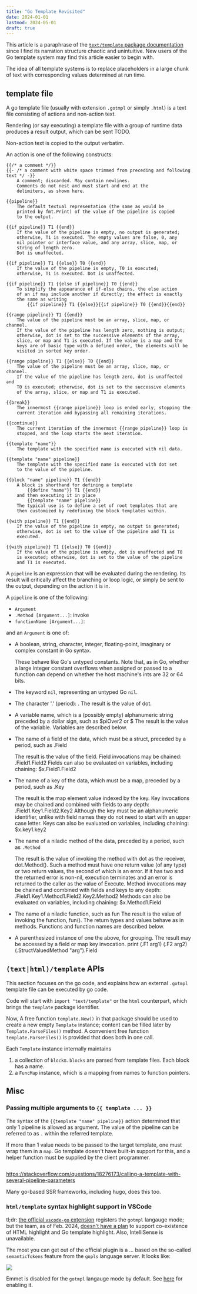 ```yaml
---
title: "Go Template Revisited"
date: 2024-01-01
lastmod: 2024-05-01
draft: true
---
```


This article is a paraphrase of the [`text/template` package documentation](https://pkg.go.dev/text/template#pkg-overview)
since I find its narration structure chaotic and unintuitive.
New users of the Go template system may find this article easier to begin with.

The idea of all template systems is to replace placeholders in a large chunk of text with corresponding
values determined at run time.

## template file

A go template file (usually with extension `.gotmpl` or simply `.html`) is a text file consisting of actions and non-action text.

Rendering (or say executing) a template file with a group of runtime data produces a result output,
which can be sent TODO.

Non-action text is copied to the output verbatim.

An action is one of the following constructs:

```
{{/* a comment */}}
{{- /* a comment with white space trimmed from preceding and following text */ -}}
	A comment; discarded. May contain newlines.
	Comments do not nest and must start and end at the
	delimiters, as shown here.

{{pipeline}}
	The default textual representation (the same as would be
	printed by fmt.Print) of the value of the pipeline is copied
	to the output.

{{if pipeline}} T1 {{end}}
	If the value of the pipeline is empty, no output is generated;
	otherwise, T1 is executed. The empty values are false, 0, any
	nil pointer or interface value, and any array, slice, map, or
	string of length zero.
	Dot is unaffected.

{{if pipeline}} T1 {{else}} T0 {{end}}
	If the value of the pipeline is empty, T0 is executed;
	otherwise, T1 is executed. Dot is unaffected.

{{if pipeline}} T1 {{else if pipeline}} T0 {{end}}
	To simplify the appearance of if-else chains, the else action
	of an if may include another if directly; the effect is exactly
	the same as writing
		{{if pipeline}} T1 {{else}}{{if pipeline}} T0 {{end}}{{end}}

{{range pipeline}} T1 {{end}}
	The value of the pipeline must be an array, slice, map, or channel.
	If the value of the pipeline has length zero, nothing is output;
	otherwise, dot is set to the successive elements of the array,
	slice, or map and T1 is executed. If the value is a map and the
	keys are of basic type with a defined order, the elements will be
	visited in sorted key order.

{{range pipeline}} T1 {{else}} T0 {{end}}
	The value of the pipeline must be an array, slice, map, or channel.
	If the value of the pipeline has length zero, dot is unaffected and
	T0 is executed; otherwise, dot is set to the successive elements
	of the array, slice, or map and T1 is executed.

{{break}}
	The innermost {{range pipeline}} loop is ended early, stopping the
	current iteration and bypassing all remaining iterations.

{{continue}}
	The current iteration of the innermost {{range pipeline}} loop is
	stopped, and the loop starts the next iteration.

{{template "name"}}
	The template with the specified name is executed with nil data.

{{template "name" pipeline}}
	The template with the specified name is executed with dot set
	to the value of the pipeline.

{{block "name" pipeline}} T1 {{end}}
	A block is shorthand for defining a template
		{{define "name"}} T1 {{end}}
	and then executing it in place
		{{template "name" pipeline}}
	The typical use is to define a set of root templates that are
	then customized by redefining the block templates within.

{{with pipeline}} T1 {{end}}
	If the value of the pipeline is empty, no output is generated;
	otherwise, dot is set to the value of the pipeline and T1 is
	executed.

{{with pipeline}} T1 {{else}} T0 {{end}}
	If the value of the pipeline is empty, dot is unaffected and T0
	is executed; otherwise, dot is set to the value of the pipeline
	and T1 is executed.
```

A `pipeline` is an expression that will be evaluated during the rendering. Its result will
critically affect the branching or loop logic, or simply be sent to the output, depending on the action it is in.

A `pipeline` is one of the following:
- `Argument`
- `.Method [Argument...]`: invoke 
- `functionName [Argument...]`: 

and an `Argument` is one of:

- A boolean, string, character, integer, floating-point, imaginary or complex constant in Go syntax.

    These behave like Go's untyped constants. Note that, as in Go, whether a large integer constant overflows when assigned or passed to a function can depend on whether the host machine's ints are 32 or 64 bits.

- The keyword `nil`, representing an untyped Go `nil`.
- The character '.' (period): . The result is the value of dot.
- A variable name, which is a (possibly empty) alphanumeric string preceded by a dollar sign, such as $piOver2 or $ The result is the value of the variable. Variables are described below.
- The name of a field of the data, which must be a struct, preceded by a period, such as .Field

    The result is the value of the field. Field invocations may be chained: .Field1.Field2 Fields can also be evaluated on variables, including chaining: $x.Field1.Field2

- The name of a key of the data, which must be a map, preceded by a period, such as .Key

    The result is the map element value indexed by the key. Key invocations may be chained and combined with fields to any depth: .Field1.Key1.Field2.Key2 Although the key must be an alphanumeric identifier, unlike with field names they do not need to start with an upper case letter. Keys can also be evaluated on variables, including chaining: $x.key1.key2

- The name of a niladic method of the data, preceded by a period, such as `.Method`

    The result is the value of invoking the method with dot as the receiver, dot.Method(). Such a method must have one return value (of any type) or two return values, the second of which is an error. If it has two and the returned error is non-nil, execution terminates and an error is returned to the caller as the value of Execute. Method invocations may be chained and combined with fields and keys to any depth: .Field1.Key1.Method1.Field2.Key2.Method2 Methods can also be evaluated on variables, including chaining: $x.Method1.Field
    
- The name of a niladic function, such as fun The result is the value of invoking the function, fun(). The return types and values behave as in methods. Functions and function names are described below.
- A parenthesized instance of one the above, for grouping. The result may be accessed by a field or map key invocation. print (.F1 arg1) (.F2 arg2) (.StructValuedMethod "arg").Field

## `(text|html)/template` APIs

This section focuses on the go code, and explains how an external `.gotmpl` template file can be executed by go code.

Code will start with `import "text/template"` or the `html` counterpart, which brings the `template` package identifier.

Now, A free function `template.New()` in that package should be used to create a new empty `Template` instance; content can be filled later by `Template.ParseFiles()` method. A convenient free function `template.ParseFiles()` is provided that does both in one call.

Each `Template` instance internally maintains
1. a collection of `block`s. `blocks` are parsed from template files. Each block has a name.
2. a `FuncMap` instance, which is a mapping from names to function pointers.



## Misc

### Passing multiple arguments to `{{ template ... }}`

The syntax of the `{{template "name" pipeline}}` action determined that only 1 pipeline is allowed as argument.
The value of the pipeline can be referred to as `.` within the referred template.

If more than 1 value needs to be passed to the target template, one must wrap them in a `map`.
Go template doesn't have built-in support for this, and a helper function must be supplied by the client programmer.

```
```

https://stackoverflow.com/questions/18276173/calling-a-template-with-several-pipeline-parameters

Many go-based SSR frameworks, including hugo, does this too.

### `html/template` syntax highlight support in VSCode

tl;dr: [the official `vscode-go` extension](https://marketplace.visualstudio.com/items?itemName=golang.Go) registers the `gotmpl` langauge mode;
but the team, as of Feb. 2024, [doesn't have a plan](https://github.com/golang/vscode-go/issues/609#issuecomment-1714669400) to support co-existence of HTML highlight and Go template highlight. Also, IntelliSense is unavailable.

The most you can get out of the official plugin is a 
... based on the so-called `semanticTokens` feature from the `gopls` language server. It looks like:

![](./vscode-go-gotmpl.png)

Emmet is disabled for the `gotmpl` langauge mode by default.
See [here](https://code.visualstudio.com/docs/editor/emmet#_emmet-abbreviations-in-other-file-types) for enabling it.

